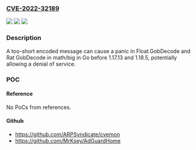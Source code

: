 ### [CVE-2022-32189](https://cve.mitre.org/cgi-bin/cvename.cgi?name=CVE-2022-32189)
![](https://img.shields.io/static/v1?label=Product&message=math%2Fbig&color=blue)
![](https://img.shields.io/static/v1?label=Version&message=%3C%201.17.13%20&color=brighgreen)
![](https://img.shields.io/static/v1?label=Vulnerability&message=CWE%20400%3A%20Uncontrolled%20Resource%20Consumption&color=brighgreen)

### Description

A too-short encoded message can cause a panic in Float.GobDecode and Rat GobDecode in math/big in Go before 1.17.13 and 1.18.5, potentially allowing a denial of service.

### POC

#### Reference
No PoCs from references.

#### Github
- https://github.com/ARPSyndicate/cvemon
- https://github.com/MrKsey/AdGuardHome

